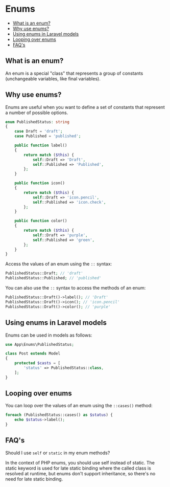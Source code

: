 # Enums

<!-- TOC -->

- [What is an enum?](#what-is-an-enum)
- [Why use enums?](#why-use-enums)
- [Using enums in Laravel models](#using-enums-in-laravel-models)
- [Looping over enums](#looping-over-enums)
- [FAQ's](#faqs)

<!-- /TOC -->

## What is an enum?

An enum is a special "class" that represents a group of constants (unchangeable variables, like final variables).

## Why use enums?

Enums are useful when you want to define a set of constants that represent a number of possible options.

```php +torchlight-php
enum PublishedStatus: string
{
    case Draft = 'draft';
    case Published = 'published';

    public function label()
    {
        return match ($this) {
            self::Draft => 'Draft',
            self::Published => 'Published',
        };
    }

    public function icon()
    {
        return match ($this) {
            self::Draft => 'icon.pencil',
            self::Published => 'icon.check',
        };
    }

    public function color()
    {
        return match ($this) {
            self::Draft => 'purple',
            self::Published => 'green',
        };
    }
}
```

Access the values of an enum using the `::` syntax:

```php +torchlight-php
PublishedStatus::Draft; // 'draft'
PublishedStatus::Published; // 'published'
```

You can also use the `::` syntax to access the methods of an enum:

```php +torchlight-php
PublishedStatus::Draft()->label(); // 'Draft'
PublishedStatus::Draft()->icon(); // 'icon.pencil'
PublishedStatus::Draft()->color(); // 'purple'
```

## Using enums in Laravel models

Enums can be used in models as follows:

```php +torchlight-php
use App\Enums\PublishedStatus;

class Post extends Model
{
    protected $casts = [
        'status' => PublishedStatus::class,
    ];
}
```

## Looping over enums

You can loop over the values of an enum using the `::cases()` method:

```php +torchlight-php
foreach (PublishedStatus::cases() as $status) {
    echo $status->label();
}
```


## FAQ's

<question></question>
Should I use `self` or `static` in my enum methods?

In the context of PHP enums, you should use self instead of static. The static keyword is used for
late static binding where the called class is resolved at runtime, but enums don't support
inheritance, so there's no need for late static binding.
